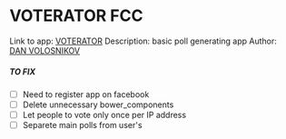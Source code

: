 # VOTERATOR FCC
Link to app: [VOTERATOR](https://voterator.herokuapp.com/)
Description: basic poll generating app
Author: [DAN VOLOSNIKOV](https://www.facebook.com/dan.volosnikov)

##### TO FIX
- [ ] Need to register app on facebook
- [ ] Delete unnecessary bower_components
- [ ] Let people to vote only once per IP address
- [ ] Separete main polls from user's